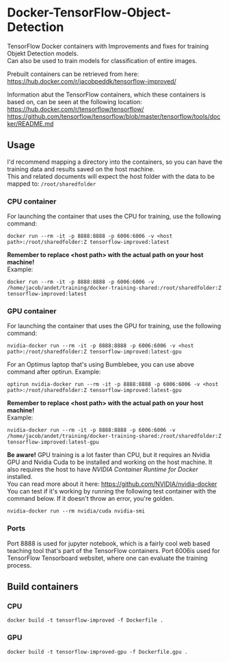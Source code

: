 # Docker-TensorFlow-Object-Detection
TensorFlow Docker containers with Improvements and fixes for training Objekt Detection models.  
Can also be used to train models for classification of entire images.


Prebuilt containers can be retrieved from here:  
https://hub.docker.com/r/jacobpeddk/tensorflow-improved/

Information abut the TensorFlow containers, which these containers is based on, can be seen at the following location:  
https://hub.docker.com/r/tensorflow/tensorflow/  
https://github.com/tensorflow/tensorflow/blob/master/tensorflow/tools/docker/README.md

## Usage
I'd recommend mapping a directory into the containers, so you can have the training data and results saved on the host machine.  
This and related documents will expect the host folder with the data to be mapped to: `/root/sharedfolder`  

### CPU container
For launching the container that uses the CPU for training, use the following command:
```
docker run --rm -it -p 8888:8888 -p 6006:6006 -v <host path>:/root/sharedfolder:Z tensorflow-improved:latest
```

**Remember to replace \<host path> with the actual path on your host machine!**  
Example:
```
docker run --rm -it -p 8888:8888 -p 6006:6006 -v /home/jacob/andet/training/docker-training-shared:/root/sharedfolder:Z tensorflow-improved:latest
```

### GPU container
For launching the container that uses the GPU for training, use the following command:
```
nvidia-docker run --rm -it -p 8888:8888 -p 6006:6006 -v <host path>:/root/sharedfolder:Z tensorflow-improved:latest-gpu
```
For an Optimus laptop that's using Bumblebee, you can use above command after optirun. Example:
```
optirun nvidia-docker run --rm -it -p 8888:8888 -p 6006:6006 -v <host path>:/root/sharedfolder:Z tensorflow-improved:latest-gpu
```

**Remember to replace \<host path> with the actual path on your host machine!**  
Example:
```
nvidia-docker run --rm -it -p 8888:8888 -p 6006:6006 -v /home/jacob/andet/training/docker-training-shared:/root/sharedfolder:Z tensorflow-improved:latest-gpu
```

**Be aware!** GPU training is a lot faster than CPU, but it requires an Nvidia GPU and Nvidia Cuda to be installed and working on the host machine.
It also requires the host to have *NVIDIA Container Runtime for Docker* installed.  
You can read more about it here: https://github.com/NVIDIA/nvidia-docker  
You can test if it's working by running the following test container with the command below. If it doesn't throw an error, you're golden.
```
nvidia-docker run --rm nvidia/cuda nvidia-smi
```

### Ports
Port 8888 is used for jupyter notebook, which is a fairly cool web based teaching tool that's part of the TensorFlow containers.
Port 6006is used for TensorFlow Tensorboard websitet, where one can evaluate the training process.

## Build containers

### CPU
```
docker build -t tensorflow-improved -f Dockerfile .
```

### GPU
```
docker build -t tensorflow-improved-gpu -f Dockerfile.gpu .
```
